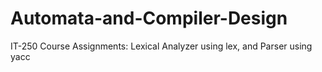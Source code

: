 # Automata-and-Compiler-Design
IT-250 Course Assignments: Lexical Analyzer using lex, and Parser using yacc

